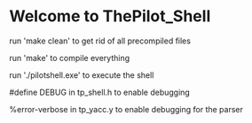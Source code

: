 # Welcome to ThePilot_Shell

run 'make clean' to get rid of all precompiled files

run 'make' to compile everything

run './pilotshell.exe' to execute the shell

\#define DEBUG in tp_shell.h to enable debugging

%error-verbose in tp_yacc.y to enable debugging for the parser
